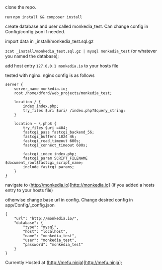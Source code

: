 clone the repo.

run `npm install && composer install`

create database and user called monkedia_test. Can change config in Config/config.json if needed.

import data in _install/monkedia_test.sql.gz

`zcat _install/monkedia_test.sql.gz | mysql monkedia_test` (or whatever you named the database);

add host entry `127.0.0.1 monkedia.io` to your hosts file

tested with nginx. nginx config is as follows

```
server {
    server_name monkedia.io;
    root /home/dford/web_projects/monkedia_test;

    location / {
        index index.php;
        try_files $uri $uri/ /index.php?$query_string;
    }

    location ~ \.php$ {
        try_files $uri =404;
        fastcgi_pass fastcgi_backend_56;
        fastcgi_buffers 1024 4k;
        fastcgi_read_timeout 600s;
        fastcgi_connect_timeout 600s;

        fastcgi_index index.php;
        fastcgi_param SCRIPT_FILENAME $document_root$fastcgi_script_name;
        include fastcgi_params;
    }
}
```

navigate to (http://monkedia.io)[http://monkedia.io] (if you added a hosts entry to your hosts file)

otherwise change base url in config. Change desired config in app/Config/_config.json


```
{
    "url": "http://monkedia.io/",
    "database": {
        "type": "mysql",
        "host": "localhost",
        "name": "monkedia_test",
        "user": "monkedia_test",
        "password": "monkedia_test"
    }
}
```

Currently Hosted at (http://mefu.ninja)[http://mefu.ninja];
